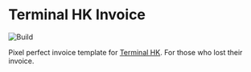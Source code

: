 # Terminal HK Invoice

![Build](https://github.com/marklai1998/terminal-hk-invoice/actions/workflows/main.yml/badge.svg)

Pixel perfect invoice template for [Terminal HK](https://www.terminalhk.com/). For those who lost their invoice.
